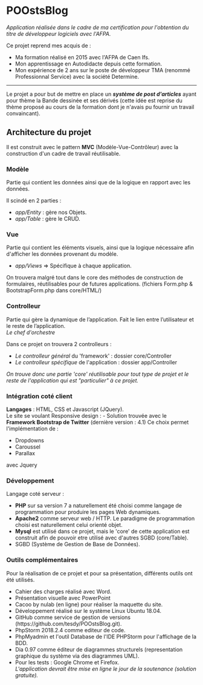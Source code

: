 # POOstsBlog

<em>Application réalisée dans le cadre de ma certification pour l'obtention du titre de développeur logiciels avec l'AFPA.</em> 

Ce projet reprend mes acquis de :<br> 
- Ma formation réalisé en 2015 avec l'AFPA de Caen Ifs.<br>
- Mon apprentissage en Autodidacte depuis cette formation.<br>
- Mon expérience de 2 ans sur le poste de développeur TMA (renommé Professionnal Service) avec la société Determine. 
<hr>
Le projet a pour but de mettre en place un <strong><em>système de post d'articles</em></strong> ayant pour thème la Bande dessinée et ses dérivés (cette idée est reprise du thème proposé au cours de la formation dont je n'avais pu fournir un travail convaincant).<br>

<h2>Architecture du projet</h2>

Il est construit avec le pattern <strong>MVC</strong> (Modèle-Vue-Contrôleur) avec la construction d'un cadre de travail réutilisable.<br>

<h3>Modèle</h3>
<p>Partie qui contient les données ainsi que de la logique en rapport avec les données.</p>
Il scindé en 2 parties : 
<ul>
  <li><em>app/Entity</em> : gère nos Objets.
  <li><em>app/Table</em> : gère le CRUD.
</ul>
<h3>Vue</h3>
<p>Partie qui contient les éléments visuels, ainsi que la logique nécessaire afin d'afficher les données provenant du modèle.</p>
<ul>
  <li><em>app/Views</em> => Spécifique à chaque application.</li>
</ul>
On trouvera malgré tout dans le core des méthodes de construction de formulaires, réutilisables pour de futures applications. (fichiers Form.php & BootstrapForm.php dans core/HTML/) 

<h3>Controlleur</h3> 
<p>Partie qui gère la dynamique de l’application. Fait le lien entre l’utilisateur et le reste de l’application.<br>
<em>Le chef d'orchestre</em></p>
Dans ce projet on trouvera 2 controlleurs : 
<ul>
  <li><em>Le controlleur général</em> du 'framework' : dossier core/Controller
  <li><em>Le controlleur spécifique</em> de l'application : dossier app/Controller
</ul>
<em>On trouve donc une partie 'core' réutilisable pour tout type de projet et le reste de l'application qui est "particulier" 
à ce projet.</em>


<h3>Intégration coté client</h3>
<strong>Langages</strong> : HTML, CSS et Javascript (JQuery).<br>
Le site se voulant Responsive design : 
- Solution trouvée avec le <strong>Framework Bootstrap de Twitter</strong> (dernière version : 4.1) 
Ce choix permet l'implémentation de : 
<ul>
  <li>Dropdowns 
  <li>Caroussel 
  <li>Parallax 
</ul>
avec Jquery 

<h3>Développement</h3>
Langage coté serveur : 
<ul>
  <li><strong>PHP</strong> sur sa version 7 a naturellement été choisi comme langage de programmation pour produire les pages        Web dynamiques.</li>
  <li><strong>Apache2</strong> comme serveur web / HTTP. Le paradigme de programmation choisi est naturellement celui orienté        objet.</li>
  <li><strong>Mysql</strong> est utilisé dans ce projet, mais le 'core' de cette application est construit afin de pouvoir          etre utilisé avec d'autres SGBD (core/Table).</li>
  <li>SGBD (Système de Gestion de Base de Données).</li>
</ul>

<h3>Outils complémentaires</h3>
<p>Pour la réalisation de ce projet et pour sa présentation, différents outils ont été utilisés.
<ul>
  <li>Cahier des charges réalisé avec Word.<br>
  <li>Présentation visuelle avec PowerPoint</li>
  <li>Cacoo by nulab (en ligne) pour réaliser la maquette du site.<br>
  <li>Développement réalisé sur le système Linux Ubuntu 18.04.<br>
  <li>GitHub comme service de gestion de versions (https://github.com/tesdy/POOstsBlog.git).<br> 
  <li>PhpStorm 2018.2.4 comme editeur de code.</li>
  <li>PhpMyadmin et l'outil Database de l'IDE PHPStorm pour l'affichage de la BDD.</li>
  <li>Dia 0.97 comme éditeur de diagrammes structurels (representation graphique du système via des diagrammes UML).</li>
  <li>Pour les tests : Google Chrome et Firefox.</li> 
  <em>L'application devrait être mise en ligne le jour de la soutenance (solution gratuite).</em>
</ul>






